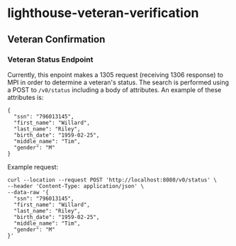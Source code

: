 # lighthouse-veteran-verification

## Veteran Confirmation
### Veteran Status Endpoint
Currently, this enpoint makes a 1305 request (receiving 1306 response) to MPI in order to determine a veteran's status.
The search is performed using a POST to `/v0/status` including a body of attributes.
An example of these attributes is:
```
{
  "ssn": "796013145",
  "first_name": "Willard",
  "last_name": "Riley",
  "birth_date": "1959-02-25",
  "middle_name": "Tim",
  "gender": "M"
}
```
Example request:
```
curl --location --request POST 'http://localhost:8080/v0/status' \
--header 'Content-Type: application/json' \
--data-raw '{
  "ssn": "796013145",
  "first_name": "Willard",
  "last_name": "Riley",
  "birth_date": "1959-02-25",
  "middle_name": "Tim",
  "gender": "M"
}'
```
